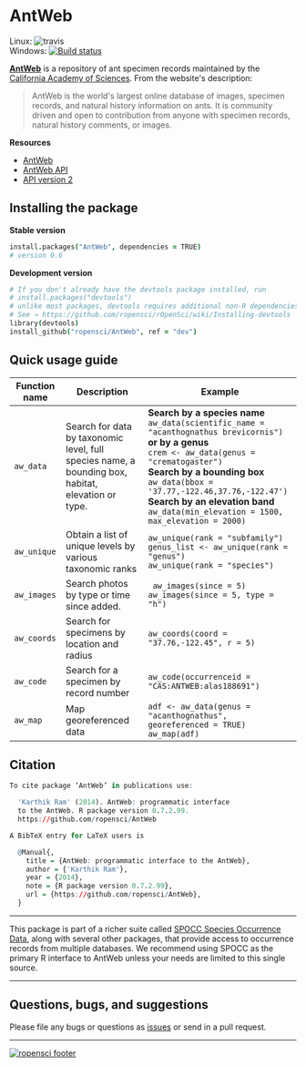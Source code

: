# AntWeb
Linux: ![travis](https://travis-ci.org/ropensci/AntWeb.png?branch=master)  
Windows: [![Build status](https://ci.appveyor.com/api/projects/status/2oqv3oj1avrg71c7)](https://ci.appveyor.com/project/karthik/antweb)  

[__AntWeb__](http://www.antweb.org/) is a repository of ant specimen records maintained by the [California Academy of Sciences](http://www.calacademy.org/). From the website's description:  

> AntWeb is the world's largest online database of images, specimen records, and natural history information on ants. It is community driven and open to contribution from anyone with specimen records, natural history comments, or images.

__Resources__  
* [AntWeb](http://www.antweb.org/)   
* [AntWeb API](http://www.antweb.org/api/)
* [API version 2](http://www.antweb.org/api/v2/)

## Installing the package

__Stable version__  

```coffee
install.packages("AntWeb", dependencies = TRUE)
# version 0.6
```

__Development version__  

```coffee
# If you don't already have the devtools package installed, run
# install.packages("devtools")
# unlike most packages, devtools requires additional non-R dependencies depending on your OS. 
# See → https://github.com/ropensci/rOpenSci/wiki/Installing-devtools
library(devtools)
install_github("ropensci/AntWeb", ref = "dev")
```

## Quick usage guide

| Function name | Description | Example | 
| ------------- | ----------- | ------- |
| `aw_data`  | Search for data by taxonomic level, full species name, a bounding box, habitat, elevation or type.     |    __Search by a species name__ <br> `aw_data(scientific_name = "acanthognathus brevicornis")` <br> __or by a genus__ <br> `crem <- aw_data(genus = "crematogaster")`  <br> __Search by a bounding box__ <br> `aw_data(bbox = '37.77,-122.46,37.76,-122.47')` <br> __Search by an elevation band__ <br> `aw_data(min_elevation = 1500, max_elevation = 2000)` |
| `aw_unique` | Obtain a list of unique levels by various taxonomic ranks    | `aw_unique(rank = "subfamily")` <br>`genus_list <- aw_unique(rank = "genus")`<br>`aw_unique(rank = "species")` |
| `aw_images` | Search photos by type or time since added.     |    ` aw_images(since = 5)`<br> `aw_images(since = 5, type = "h")` |
| `aw_coords` | Search for specimens by location and radius     |    `aw_coords(coord = "37.76,-122.45", r = 5)` |
| `aw_code` | Search for a specimen by record number   |  `aw_code(occurrenceid = "CAS:ANTWEB:alas188691")` |
| `aw_map` | Map georeferenced data | `adf <- aw_data(genus = "acanthognathus", georeferenced = TRUE)`<br>`aw_map(adf)` |

## Citation

```r
To cite package ‘AntWeb’ in publications use:

  'Karthik Ram' (2014). AntWeb: programmatic interface
  to the AntWeb. R package version 0.7.2.99.
  https://github.com/ropensci/AntWeb

A BibTeX entry for LaTeX users is

  @Manual{,
    title = {AntWeb: programmatic interface to the AntWeb},
    author = {'Karthik Ram'},
    year = {2014},
    note = {R package version 0.7.2.99},
    url = {https://github.com/ropensci/AntWeb},
  }
```

---
  
This package is part of a richer suite called [SPOCC Species Occurrence Data](https://github.com/ropensci/spocc), along with several other packages, that provide access to occurrence records from multiple databases. We recommend using SPOCC as the primary R interface to AntWeb unless your needs are limited to this single source.    

---

## Questions, bugs, and suggestions

Please file any bugs or questions as [issues](https://github.com/ropensci/AntWeb/issues/new) or send in a pull request.

---

[![ropensci footer](http://ropensci.org/public_images/github_footer.png)](http://ropensci.org)

 
